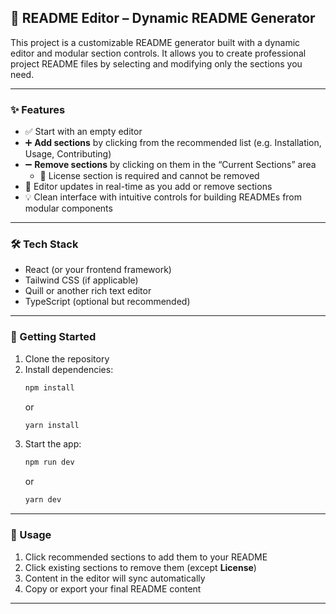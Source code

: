 ## 📝 README Editor – Dynamic README Generator

This project is a customizable README generator built with a dynamic editor and modular section controls. It allows you to create professional project README files by selecting and modifying only the sections you need.

---

### ✨ Features

- ✅ Start with an empty editor
- ➕ **Add sections** by clicking from the recommended list (e.g. Installation, Usage, Contributing)
- ➖ **Remove sections** by clicking on them in the “Current Sections” area
  - 🚫 License section is required and cannot be removed
- 🧠 Editor updates in real-time as you add or remove sections
- 💡 Clean interface with intuitive controls for building READMEs from modular components

---

### 🛠 Tech Stack

- React (or your frontend framework)
- Tailwind CSS (if applicable)
- Quill or another rich text editor
- TypeScript (optional but recommended)

---

### 🚀 Getting Started

1. Clone the repository
2. Install dependencies:
   ```bash
   npm install
   ```
   or
   ```bash
   yarn install
   ```
3. Start the app:
   ```bash
   npm run dev
   ```
   or
   ```bash
   yarn dev
   ```

---

### 🧪 Usage

1. Click recommended sections to add them to your README
2. Click existing sections to remove them (except **License**)
3. Content in the editor will sync automatically
4. Copy or export your final README content

---

